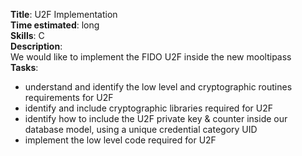**Title**: U2F Implementation  
**Time estimated**: long  
**Skills**: C  
**Description**:  
We would like to implement the FIDO U2F inside the new mooltipass  
**Tasks**:  
- understand and identify the low level and cryptographic routines requirements for U2F
- identify and include cryptographic libraries required for U2F
- identify how to include the U2F private key & counter inside our database model, using a unique credential category UID
- implement the low level code required for U2F
